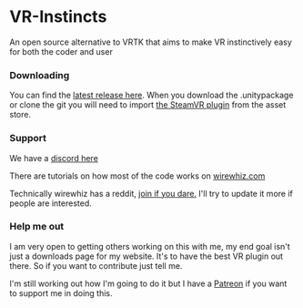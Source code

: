 # VR-Instincts
An open source alternative to VRTK that aims to make VR instinctively easy for both the coder and user

### Downloading
You can find the [latest release here](https://github.com/WireWhiz/VR-Instincts/releases).
When you download the .unitypackage or clone the git you will need to import [the SteamVR plugin](https://assetstore.unity.com/packages/tools/integration/steamvr-plugin-32647?aid=1011l8xVZ) from the asset store.

### Support
We have a [discord here](https://discord.gg/mycPJDu)

There are tutorials on how most of the code works on [wirewhiz.com](https://wirewhiz.com)

Technically wirewhiz has a reddit, [join if you dare.](https://www.reddit.com/r/WireWhizVR/) I'll try to update it more if people are interested.

### Help me out
I am very open to getting others working on this with me, my end goal isn't just a downloads page for my website. It's to have the best VR plugin out there. So if you want to contribute just tell me.

I'm still working out how I'm going to do it but I have a [Patreon](https://www.patreon.com/WireWhiz) if you want to support me in doing this.
